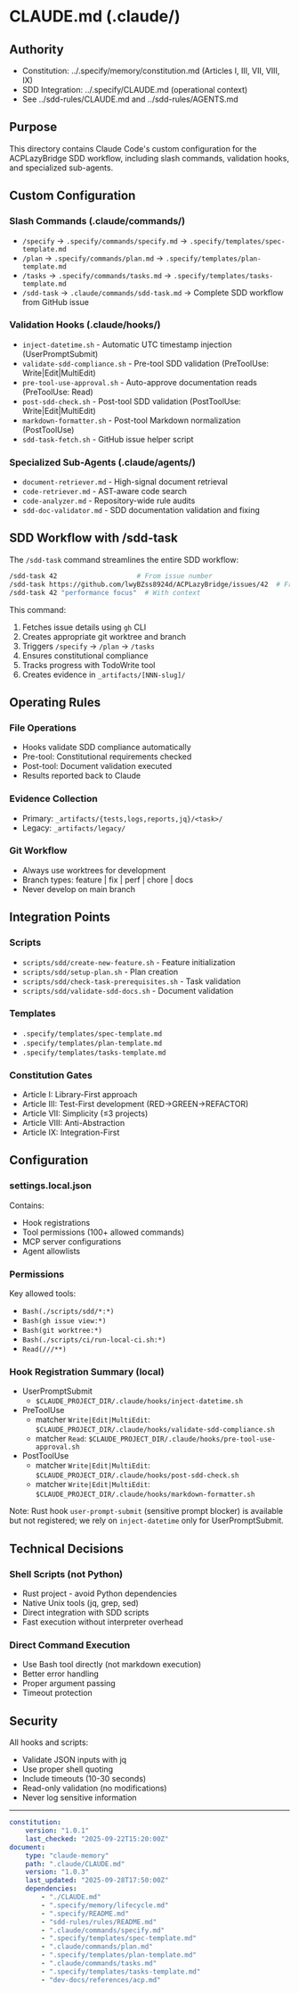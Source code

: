 # CLAUDE.md (.claude/)

## Authority

- Constitution: ../.specify/memory/constitution.md (Articles I, III, VII, VIII, IX)
- SDD Integration: ../.specify/CLAUDE.md (operational context)
- See ../sdd-rules/CLAUDE.md and ../sdd-rules/AGENTS.md

## Purpose

This directory contains Claude Code's custom configuration for the ACPLazyBridge SDD workflow, including slash commands, validation hooks, and specialized sub-agents.

## Custom Configuration

### Slash Commands (.claude/commands/)

- `/specify` → `.specify/commands/specify.md` → `.specify/templates/spec-template.md`
- `/plan` → `.specify/commands/plan.md` → `.specify/templates/plan-template.md`
- `/tasks` → `.specify/commands/tasks.md` → `.specify/templates/tasks-template.md`
- `/sdd-task` → `.claude/commands/sdd-task.md` → Complete SDD workflow from GitHub issue

### Validation Hooks (.claude/hooks/)

- `inject-datetime.sh` - Automatic UTC timestamp injection (UserPromptSubmit)
- `validate-sdd-compliance.sh` - Pre-tool SDD validation (PreToolUse: Write|Edit|MultiEdit)
- `pre-tool-use-approval.sh` - Auto-approve documentation reads (PreToolUse: Read)
- `post-sdd-check.sh` - Post-tool SDD validation (PostToolUse: Write|Edit|MultiEdit)
- `markdown-formatter.sh` - Post-tool Markdown normalization (PostToolUse)
- `sdd-task-fetch.sh` - GitHub issue helper script

### Specialized Sub-Agents (.claude/agents/)

- `document-retriever.md` - High-signal document retrieval
- `code-retriever.md` - AST-aware code search
- `code-analyzer.md` - Repository-wide rule audits
- `sdd-doc-validator.md` - SDD documentation validation and fixing

## SDD Workflow with /sdd-task

The `/sdd-task` command streamlines the entire SDD workflow:

```bash
/sdd-task 42                    # From issue number
/sdd-task https://github.com/lwyBZss8924d/ACPLazyBridge/issues/42  # From URL
/sdd-task 42 "performance focus"  # With context
```

This command:

1. Fetches issue details using `gh` CLI
2. Creates appropriate git worktree and branch
3. Triggers `/specify` → `/plan` → `/tasks`
4. Ensures constitutional compliance
5. Tracks progress with TodoWrite tool
6. Creates evidence in `_artifacts/[NNN-slug]/`

## Operating Rules

### File Operations

- Hooks validate SDD compliance automatically
- Pre-tool: Constitutional requirements checked
- Post-tool: Document validation executed
- Results reported back to Claude

### Evidence Collection

- Primary: `_artifacts/{tests,logs,reports,jq}/<task>/`
- Legacy: `_artifacts/legacy/`

### Git Workflow

- Always use worktrees for development
- Branch types: feature | fix | perf | chore | docs
- Never develop on main branch

## Integration Points

### Scripts

- `scripts/sdd/create-new-feature.sh` - Feature initialization
- `scripts/sdd/setup-plan.sh` - Plan creation
- `scripts/sdd/check-task-prerequisites.sh` - Task validation
- `scripts/sdd/validate-sdd-docs.sh` - Document validation

### Templates

- `.specify/templates/spec-template.md`
- `.specify/templates/plan-template.md`
- `.specify/templates/tasks-template.md`

### Constitution Gates

- Article I: Library-First approach
- Article III: Test-First development (RED→GREEN→REFACTOR)
- Article VII: Simplicity (≤3 projects)
- Article VIII: Anti-Abstraction
- Article IX: Integration-First

## Configuration

### settings.local.json

Contains:

- Hook registrations
- Tool permissions (100+ allowed commands)
- MCP server configurations
- Agent allowlists

### Permissions

Key allowed tools:

- `Bash(./scripts/sdd/*:*)`
- `Bash(gh issue view:*)`
- `Bash(git worktree:*)`
- `Bash(./scripts/ci/run-local-ci.sh:*)`
- `Read(///**)`

### Hook Registration Summary (local)

- UserPromptSubmit
    - `$CLAUDE_PROJECT_DIR/.claude/hooks/inject-datetime.sh`
- PreToolUse
    - matcher `Write|Edit|MultiEdit`: `$CLAUDE_PROJECT_DIR/.claude/hooks/validate-sdd-compliance.sh`
    - matcher `Read`: `$CLAUDE_PROJECT_DIR/.claude/hooks/pre-tool-use-approval.sh`
- PostToolUse
    - matcher `Write|Edit|MultiEdit`: `$CLAUDE_PROJECT_DIR/.claude/hooks/post-sdd-check.sh`
    - matcher `Write|Edit|MultiEdit`: `$CLAUDE_PROJECT_DIR/.claude/hooks/markdown-formatter.sh`

Note: Rust hook `user-prompt-submit` (sensitive prompt blocker) is available but not registered; we rely on `inject-datetime` only for UserPromptSubmit.

## Technical Decisions

### Shell Scripts (not Python)

- Rust project - avoid Python dependencies
- Native Unix tools (jq, grep, sed)
- Direct integration with SDD scripts
- Fast execution without interpreter overhead

### Direct Command Execution

- Use Bash tool directly (not markdown execution)
- Better error handling
- Proper argument passing
- Timeout protection

## Security

All hooks and scripts:

- Validate JSON inputs with jq
- Use proper shell quoting
- Include timeouts (10-30 seconds)
- Read-only validation (no modifications)
- Never log sensitive information

---

```yaml
constitution:
    version: "1.0.1"
    last_checked: "2025-09-22T15:20:00Z"
document:
    type: "claude-memory"
    path: ".claude/CLAUDE.md"
    version: "1.0.3"
    last_updated: "2025-09-28T17:50:00Z"
    dependencies:
        - "./CLAUDE.md"
        - ".specify/memory/lifecycle.md"
        - ".specify/README.md"
        - "sdd-rules/rules/README.md"
        - ".claude/commands/specify.md"
        - ".specify/templates/spec-template.md"
        - ".claude/commands/plan.md"
        - ".specify/templates/plan-template.md"
        - ".claude/commands/tasks.md"
        - ".specify/templates/tasks-template.md"
        - "dev-docs/references/acp.md"
```
